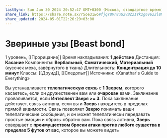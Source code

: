 ```yaml
---
lastSync: Sun Jun 30 2024 20:52:47 GMT+0300 (Москва, стандартное время)
share_link: https://share.note.sx/r5oe31wo#fjqYBVr8uG2VBZ2IYkzg6v62Zl8MC7eO5GHL1xPHw+0
share_updated: 2024-05-01T22:26:29+03:00
---
```

# Звериные узы [Beast bond]
1 уровень, [[Прорицание]]
Время накладывания: **1 действие**
Дистанция: **Касание**
Компоненты: **Вербальный**, **Соматический**, **Материальный** (кусочек меха, завёрнутого в ткань)
Длительность: **Концентрация до 10 минут**
Классы: [[Друид]], [[Следопыт]]
Источники: «Xanathar's Guide to Everything»

Вы устанавливаете **телепатическую связь** с **1 Зверем**, которого касаетесь, если он дружественен вам или **очарован** вами. Заклинание проваливается, если **Интеллект Зверя >= 3**. Пока заклинание действует, связь активна, если вы и **Зверь** находитесь в пределах прямой видимости. Связь позволяет **Зверю** понимать ваши телепатические сообщения, и он может телепатически передавать простые эмоции и образы обратно вам. Пока связь активна, **Зверь** совершает с **преимуществом броски атаки против любого существа в пределах 5 футов от вас**, которое вы можете видеть